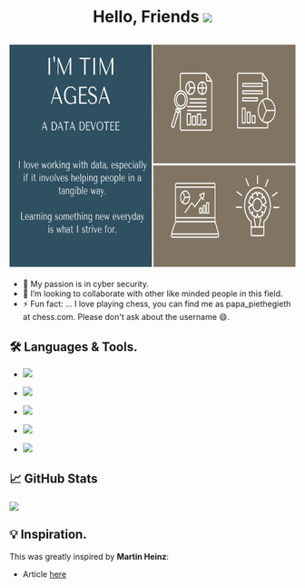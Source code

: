 # <p align="center">Hello, Friends <img src="https://raw.githubusercontent.com/MartinHeinz/MartinHeinz/master/wave.gif" width="40px">

<img src="header_2.png" alt="header" width="2500" height="400"/>


  
- 🌱 My passion is in cyber security.
- 👯 I’m looking to collaborate with other like minded people in this field.
- ⚡ Fun fact: ... I love playing chess, you can find me as papa_piethegieth at chess.com. Please don't ask about the username 😄.

## &#128736;  Languages & Tools.  

- ![](https://img.shields.io/badge/Code-Python-informational?style=flat&logo=python&logoColor=white&color=2bbc8a)

- ![](https://img.shields.io/badge/Shell-Bash-informational?style=flat&logo=gnu-bash&logoColor=white&color=2bbc8a)
  
- ![](https://img.shields.io/badge/Tools-Tableau-informational?style=flat&logo=tableau&logoColor=white&color=2bbc8a)
  
- ![](https://img.shields.io/badge/Tools-Jupyter_notebooks-informational?style=flat&logo=jupyter&logoColor=white&color=2bbc8a)
  
- ![](https://img.shields.io/badge/Editor-Sublimetext-informational?style=flat&logo=sublimetext&logoColor=white&color=2bbc8a)
  
## &#x1f4c8; GitHub Stats


<img align="center" src="https://github-readme-stats.vercel.app/api/top-langs/?username=Tim-Agesa&hide=java,html,tex&title_color=ffffff&text_color=c9cacc&icon_color=2bbc8a&bg_color=1d1f21&langs_count=3" />
</a>  

## 	&#128161;  Inspiration.
This was greatly inspired by __Martin Heinz__:
- Article [here](https://towardsdatascience.com/build-a-stunning-readme-for-your-github-profile-9b80434fe5d7)





